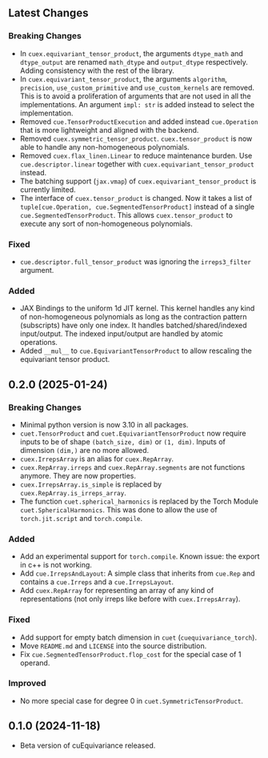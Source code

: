 ## Latest Changes

### Breaking Changes
- In `cuex.equivariant_tensor_product`, the arguments `dtype_math` and `dtype_output` are renamed `math_dtype` and `output_dtype` respectively. Adding consistency with the rest of the library.
- In `cuex.equivariant_tensor_product`, the arguments `algorithm`, `precision`, `use_custom_primitive` and `use_custom_kernels` are removed. This is to avoid a proliferation of arguments that are not used in all the implementations. An argument `impl: str` is added instead to select the implementation.
- Removed `cue.TensorProductExecution` and added instead `cue.Operation` that is more lightweight and aligned with the backend.
- Removed `cuex.symmetric_tensor_product`. `cuex.tensor_product` is now able to handle any non-homogeneous polynomials.
- Removed `cuex.flax_linen.Linear` to reduce maintenance burden. Use `cue.descriptor.linear` together with `cuex.equivariant_tensor_product` instead.
- The batching support (`jax.vmap`) of `cuex.equivariant_tensor_product` is currently limited.
- The interface of `cuex.tensor_product` is changed. Now it takes a list of `tuple[cue.Operation, cue.SegmentedTensorProduct]` instead of a single `cue.SegmentedTensorProduct`. This allows `cuex.tensor_product` to execute any sort of non-homogeneous polynomials.

### Fixed
- `cue.descriptor.full_tensor_product` was ignoring the `irreps3_filter` argument.

### Added
- JAX Bindings to the uniform 1d JIT kernel. This kernel handles any kind of non-homogeneous polynomials as long as the contraction pattern (subscripts) have only one index. It handles batched/shared/indexed input/output. The indexed input/output are handled by atomic operations.
- Added `__mul__` to `cue.EquivariantTensorProduct` to allow rescaling the equivariant tensor product.

## 0.2.0 (2025-01-24)

### Breaking Changes

- Minimal python version is now 3.10 in all packages.
- `cuet.TensorProduct` and `cuet.EquivariantTensorProduct` now require inputs to be of shape `(batch_size, dim)` or `(1, dim)`. Inputs of dimension `(dim,)` are no more allowed.
- `cuex.IrrepsArray` is an alias for `cuex.RepArray`.
- `cuex.RepArray.irreps` and `cuex.RepArray.segments` are not functions anymore. They are now properties.
- `cuex.IrrepsArray.is_simple` is replaced by `cuex.RepArray.is_irreps_array`.
- The function `cuet.spherical_harmonics` is replaced by the Torch Module `cuet.SphericalHarmonics`. This was done to allow the use of `torch.jit.script` and `torch.compile`.

### Added

- Add an experimental support for `torch.compile`. Known issue: the export in c++ is not working.
- Add `cue.IrrepsAndLayout`: A simple class that inherits from `cue.Rep` and contains a `cue.Irreps` and a `cue.IrrepsLayout`.
- Add `cuex.RepArray` for representing an array of any kind of representations (not only irreps like before with `cuex.IrrepsArray`).

### Fixed

- Add support for empty batch dimension in `cuet` (`cuequivariance_torch`).
- Move `README.md` and `LICENSE` into the source distribution.
- Fix `cue.SegmentedTensorProduct.flop_cost` for the special case of 1 operand.

### Improved

- No more special case for degree 0 in `cuet.SymmetricTensorProduct`.

## 0.1.0 (2024-11-18)

- Beta version of cuEquivariance released.
